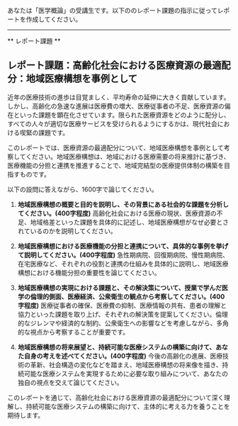 あなたは「医学概論」の受講生です。以下ののレポート課題の指示に従ってレポートを作成してください。

---------------------------------------
** レポート課題 **

## レポート課題：高齢化社会における医療資源の最適配分：地域医療構想を事例として

近年の医療技術の進歩は目覚ましく、平均寿命の延伸に大きく貢献しています。しかし、高齢化の急速な進展は医療費の増大、医療従事者の不足、医療資源の偏在といった課題を顕在化させています。限られた医療資源をどのように配分し、すべての人々が適切な医療サービスを受けられるようにするかは、現代社会における喫緊の課題です。

このレポートでは、医療資源の最適配分について、地域医療構想を事例として考察してください。地域医療構想は、地域における医療需要の将来推計に基づき、医療機能の分担と連携を推進することで、地域完結型の医療提供体制の構築を目指すものです。

以下の設問に答えながら、1600字で論じてください。

1. **地域医療構想の概要と目的を説明し、その背景にある社会的な課題を分析してください。(400字程度)**  高齢化社会における医療の現状、医療資源の不足、地域格差といった課題を具体的に記述し、地域医療構想がなぜ必要とされているのかを説明してください。

2. **地域医療構想における医療機能の分担と連携について、具体的な事例を挙げて説明してください。(400字程度)**  急性期病院、回復期病院、慢性期病院、在宅医療など、それぞれの役割と連携の仕組みを具体的に説明し、地域医療構想における機能分担の重要性を論じてください。

3. **地域医療構想の実現における課題と、その解決策について、授業で学んだ医学の倫理的側面、医療経済、公衆衛生の観点から考察してください。(400字程度)**  医療従事者の確保、医療費の抑制、医療情報の共有、患者の理解と協力といった課題を取り上げ、それぞれの解決策を提案してください。倫理的なジレンマや経済的な制約、公衆衛生への影響などを考慮しながら、多角的な視点から考察することが重要です。

4. **地域医療構想の将来展望と、持続可能な医療システムの構築に向けて、あなた自身の考えを述べてください。(400字程度)**  今後の高齢化の進展、医療技術の革新、社会構造の変化などを踏まえ、地域医療構想の将来像を描き、持続可能な医療システムを実現するために必要な取り組みについて、あなたの独自の視点を交えて論じてください。


このレポートを通じて、高齢化社会における医療資源の最適配分について深く理解し、持続可能な医療システムの構築に向けて、主体的に考える力を養うことを期待します。

